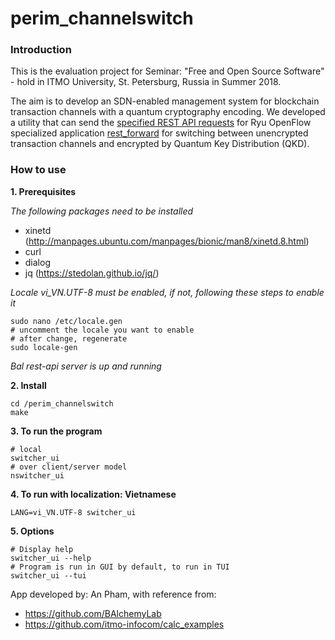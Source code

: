 # perim_channelswitch
### Introduction
This is the evaluation project for Seminar: "Free and Open Source Software" - hold in ITMO University, St. Petersburg, Russia in Summer 2018.

The aim is to develop an SDN-enabled management system for blockchain transaction channels with a quantum cryptography encoding. We developed a utility that can send the [specified REST API requests](https://github.com/BAlchemyLab/bal) for Ryu OpenFlow specialized application [rest_forward](https://github.com/BAlchemyLab/bal/blob/master/bal/rest_forward.py) for switching between unencrypted transaction channels and encrypted by Quantum Key Distribution (QKD).

### How to use

**1. Prerequisites**

*The following packages need to be installed*

- xinetd (http://manpages.ubuntu.com/manpages/bionic/man8/xinetd.8.html)
- curl
- dialog
- jq (https://stedolan.github.io/jq/)

*Locale vi_VN.UTF-8 must be enabled, if not, following these steps to enable it*

```
sudo nano /etc/locale.gen
# uncomment the locale you want to enable
# after change, regenerate
sudo locale-gen
```

*Bal rest-api server is up and running*

**2. Install**

```
cd /perim_channelswitch
make
```

**3. To run the program**

```
# local
switcher_ui
# over client/server model
nswitcher_ui
```

**4. To run with localization: Vietnamese**

```
LANG=vi_VN.UTF-8 switcher_ui
```
**5. Options**

```
# Display help
switcher_ui --help
# Program is run in GUI by default, to run in TUI
switcher_ui --tui
```

App developed by: An Pham, with reference from:

- https://github.com/BAlchemyLab
- https://github.com/itmo-infocom/calc_examples
